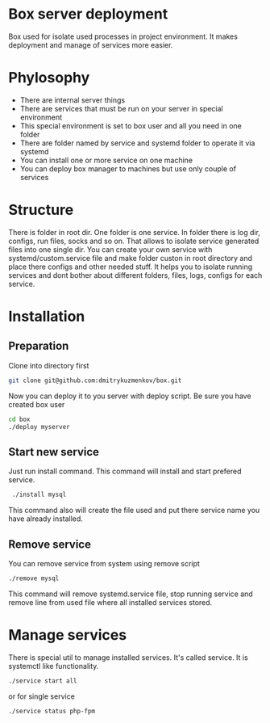 # Box server deployment
Box used for isolate used processes in project environment. It makes deployment and manage of services more easier.

# Phylosophy
- There are internal server things
- There are services that must be run on your server in special environment
- This special environment is set to box user and all you need in one folder
- There are folder named by service and systemd folder to operate it via systemd
- You can install one or more service on one machine
- You can deploy box manager to machines but use only couple of services

# Structure
There is folder in root dir. One folder is one service. In folder there is log dir, configs, run files, socks and so on. That allows to isolate service generated files into one single dir.
You can create your own service with systemd/custom.service file and make folder custon in root directory and place there configs and other needed stuff.
It helps you to isolate running services and dont bother about different folders, files, logs, configs for each service.

# Installation

## Preparation
Clone into directory first
```bash
git clone git@github.com:dmitrykuzmenkov/box.git
```

Now you can deploy it to you server with deploy script. Be sure you have created box user
```bash
cd box
./deploy myserver
```

## Start new service
Just run install command. This command will install and start prefered service.
```bash
 ./install mysql
```
This command also will create the file used and put there service name you have already installed.

## Remove service
You can remove service from system using remove script
```bash
./remove mysql
```
This command will remove systemd.service file, stop running service and remove line from used file where all installed services stored.

# Manage services
There is special util to manage installed services. It's called service. It is systemctl like functionality.
```bash
./service start all
```
or for single service
```bash
./service status php-fpm
```